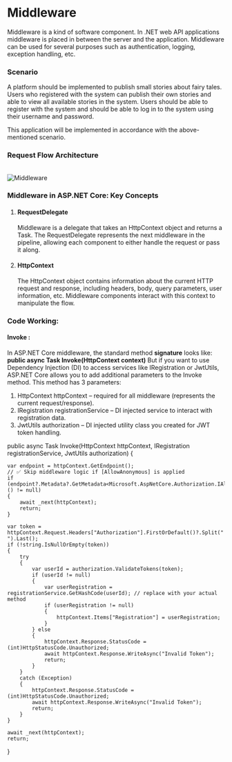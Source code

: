 <h1>Middleware</h1>
Middleware is a kind of software component. In .NET web API applications middleware is placed in between the server and the application. Middleware can be used for several purposes such as authentication, logging, exception handling, etc.

<h3>Scenario</h3>
A platform should be implemented to publish small stories about fairy tales. Users who registered with the system can publish their own stories and able to view all available stories in the system. Users should be able to register with the system and should be able to log in to the system using their username and password.

This application will be implemented in accordance with the above-mentioned scenario.


<h3>Request Flow Architecture</h3>
<br/>
<img src="https://github.com/user-attachments/assets/3ec567d5-c871-4588-b099-05bec55aa13c" alt= "Middleware"/>

<br/>
<h3>Middleware in ASP.NET Core: Key Concepts</h3>
<ol>
  <li>
    <h4>
      RequestDelegate
    </h4>
    <p>Middleware is a delegate that takes an HttpContext object and returns a Task. The RequestDelegate represents the next middleware in the pipeline, allowing each component to either handle the request or pass it along.</p>
  </li>
   <li>
    <h4>
      HttpContext
    </h4>
    <p>The HttpContext object contains information about the current HTTP request and response, including headers, body, query parameters, user information, etc. Middleware components interact with this context to manipulate the flow.</p>
  </li>
</ol>

<h3>Code Working: </h3>


<h4><b>Invoke</b> :</h4> 
In ASP.NET Core middleware, the standard method <b>signature</b> looks like:
<b>public async Task Invoke(HttpContext context)</b>
But if you want to use Dependency Injection (DI) to access services like IRegistration or JwtUtils, ASP.NET Core allows you to add additional parameters to the Invoke method.
This method has 3 parameters:
<ol>
  <li>
    HttpContext httpContext – required for all middleware (represents the current request/response).
  </li>
  <li>
    IRegistration registrationService – DI injected service to interact with registration data.
  </li>
  <li>
    JwtUtils authorization – DI injected utility class you created for JWT token handling.
  </li>
</ol>



public async Task Invoke(HttpContext httpContext, IRegistration registrationService, JwtUtils authorization)
{

    var endpoint = httpContext.GetEndpoint();
    // ✅ Skip middleware logic if [AllowAnonymous] is applied
    if (endpoint?.Metadata?.GetMetadata<Microsoft.AspNetCore.Authorization.IAllowAnonymous>() != null)
    {
        await _next(httpContext);
        return;
    }
    
    var token = httpContext.Request.Headers["Authorization"].FirstOrDefault()?.Split(" ").Last();
    if (!string.IsNullOrEmpty(token))
    {
        try
        {
            var userId = authorization.ValidateTokens(token);
            if (userId != null)
            {
                var userRegistration = registrationService.GetHashCode(userId); // replace with your actual method
                if (userRegistration != null)
                {
                    httpContext.Items["Registration"] = userRegistration;
                }
            } else
            {
                httpContext.Response.StatusCode = (int)HttpStatusCode.Unauthorized;
                await httpContext.Response.WriteAsync("Invalid Token");
                return;
            }
        }
        catch (Exception)
        {
            httpContext.Response.StatusCode = (int)HttpStatusCode.Unauthorized;
            await httpContext.Response.WriteAsync("Invalid Token");
            return;
        }
    }

    await _next(httpContext);
    return;
}

